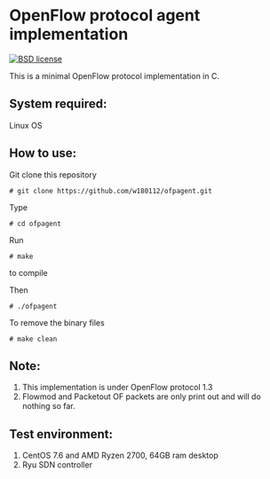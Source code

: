 # OpenFlow protocol agent implementation

[![BSD license](https://img.shields.io/badge/License-BSD-blue.svg)](https://opensource.org/licenses/BSD-3-Clause)

This is a minimal OpenFlow protocol implementation in C.

## System required:

Linux OS

## How to use:

Git clone this repository

	# git clone https://github.com/w180112/ofpagent.git

Type

	# cd ofpagent

Run

	# make

to compile

Then

	# ./ofpagent

To remove the binary files

	# make clean

## Note:

1. This implementation is under OpenFlow protocol 1.3
2. Flowmod and Packetout OF packets are only print out and will do nothing so far.

## Test environment:

1. CentOS 7.6 and AMD Ryzen 2700, 64GB ram desktop
2. Ryu SDN controller
